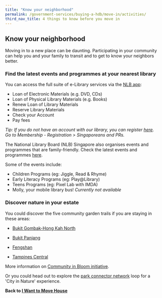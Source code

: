 ```yaml
---
title: "Know your neighborhood"
permalink: /government-services/buying-a-hdb/move-in/activities/
third_nav_title: 4 things to know before you move in 
---
```


## Know your neighborhood 
Moving in to a new place can be daunting. Participating in your community can help you and your family to transit and to get to know your neighbors better.

### Find the latest events and programmes at your nearest library

You can access the full suite of e-Library services via the <a href="https://mobileapp.nlb.gov.sg/" target="_blank">NLB app</a>:
-	Loan of Electronic Materials (e.g. DVD, CDs) 
-	Loan of Physical Library Materials (e.g. Books)
-	Renew Loan of Library Materials 
-	Reserve Library Materials
-	Check your Account
-	Pay fees 

*Tip: If you do not have an account with our library, you can register <a href="https://account.nlb.gov.sg/?type=register" target="_blank">here</a>. Go to Membership - Registration > Singaporeans and PRs.*


The National Library Board (NLB) Singapore also organises events and programmes that are family-friendly. Check the latest events and programmes <a href="https://www.nlb.gov.sg/golibrary2/c/30307529/" target="_blank">here</a>. 

Some of the events include: 
- Children Programs (eg: Jiggle, Read & Rhyme) 
- Early Literacy Programs (eg: Play@Library) 
- Teens Programs (eg: Pixel Lab with IMDA) 
- Molly, your mobile library bus!  *Currently not available* 


### Discover nature in your estate

You could discover the five community garden trails if you are staying in these areas:
- <a href="https://www.nparks.gov.sg/~/media/nparks-real-content/gardening/community-gardens/garden-trails/bukit-gombak-hong-kah-north-community-garden-trail-online.pdf?la=en" target="_blank">Bukit Gombak-Hong Kah North</a>

- <a href="https://bit.ly/2Ef2Klc" target="_blank">Bukit Panjang</a>

- <a href="https://www.nparks.gov.sg/~/media/nparks-real-content/gardening/community-gardens/garden-trails/fengshan-community-garden-trail-online.pdf" target="_blank">Fengshan</a>

- <a href="https://www.nparks.gov.sg/~/media/nparks-real-content/gardening/gardening-resources/caring-for-plants/useful-links/tampines-central-garden-trail/tampines-central-community-garden-trail-online.pdf?la=en" target="_blank">Tampines Central</a>

More information on <a href="https://www.nparks.gov.sg/gardening/community-in-bloom-initiative" target="_blank">Community in Bloom initiative</a>.

Or you could head out to explore the <a href="https://www.nparks.gov.sg/gardens-parks-and-nature/park-connector-network" target="_blank">park connector network</a> loop for a 'City in Nature' experience.



**Back to [I Want to Move House](/government-services/move-house/overview/)**
